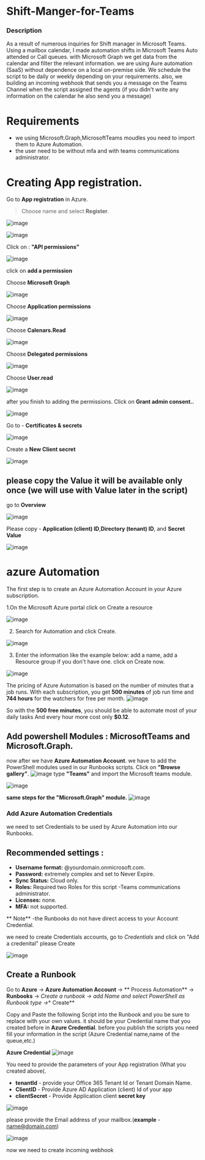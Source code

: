 # Shift-Manger-for-Teams
### Description

As a result of numerous inquiries for Shift manager in Microsoft Teams. Using a mailbox calendar, I made automation shifts in Microsoft Teams Auto attended or Call queues. with Microsoft Graph we get data from the calendar and filter the relevant information. we are using Aure automation (SaaS) without dependence on a local on-premise side. We schedule the script to be daily or weekly depending on your requirements. also, we building an incoming webhook that sends you a message on the Teams Channel when the script assigned the agents (if you didn't write any information on the calendar he also send you a message)



# Requirements
* we using Microsoft.Graph,MicrosoftTeams moudles you need to import them to Azure Automation.
* the user need to be without mfa and with teams communications administrator.


# Creating App registration.

Go to **App registration** in Azure. 
>Choose name and select **Register**.

![image](https://user-images.githubusercontent.com/55660350/202478020-c38e1743-d4d2-4955-b5ad-57655bfeede6.png)

![image](https://user-images.githubusercontent.com/55660350/202477598-b1498f1c-dea9-4ffe-b023-f7fe6c9c5c82.png)

Click on : **"API permissions"** 

![image](https://user-images.githubusercontent.com/55660350/202478758-55454083-836b-4c94-a3f3-19d01b91db44.png)

  click on **add a permission**
  
 Choose **Microsoft Graph** 
 
  ![image](https://user-images.githubusercontent.com/55660350/202479493-280dbbc9-3ea4-4b3e-8df2-47c04520590f.png)

Choose **Application permissions**

![image](https://user-images.githubusercontent.com/55660350/202479721-dcbc9e5e-0cf0-4813-813f-8c7261455630.png)

Choose **Calenars.Read**

![image](https://user-images.githubusercontent.com/55660350/202479888-122ec880-6717-4c55-b208-b5811740849f.png)

Choose **Delegated permissions**

![image](https://user-images.githubusercontent.com/55660350/202482470-464f4fa5-300c-4aea-bfba-bbc67a1dcd7f.png)

Choose **User.read**

![image](https://user-images.githubusercontent.com/55660350/202483050-a1835f2f-698d-43f7-abf8-184b8dafffe5.png)

after you finish to adding the permissions.
Click on **Grant admin consent..**

![image](https://user-images.githubusercontent.com/55660350/202483532-b2da338f-1fb1-4f8c-b7d0-8625262d58e3.png)

Go to - **Certificates & secrets**

![image](https://user-images.githubusercontent.com/55660350/202484534-41a19dc2-70b6-45f5-9990-f965ee747612.png)

Create a **New Client secret**

![image](https://user-images.githubusercontent.com/55660350/202484968-548df1a7-8aff-4287-8c62-2a64af2d23e8.png)

## please copy the Value it will be available only once (we will use with Value later in the script)

go to **Overview**

![image](https://user-images.githubusercontent.com/55660350/202486451-1407ab38-323c-46f0-af9e-a500d416da3c.png)

Please copy - **Application (client) ID**,**Directory (tenant) ID**, and **Secret Value** 

![image](https://user-images.githubusercontent.com/55660350/202487067-ba32134c-8731-4e14-8d78-9783f539e063.png)

# azure Automation 
The first step is to create an Azure Automation Account in your Azure subscription.

1.On the Microsoft Azure portal click on Create a resource

![image](https://user-images.githubusercontent.com/55660350/203351247-b649ccea-e698-41e8-b0b3-d1b19c5802ee.png)

2. Search for Automation and click Create.

![image](https://user-images.githubusercontent.com/55660350/203352401-b1983ce6-7b15-4847-8124-2bcac0235d6b.png)

3. Enter the information like the example below: add a name, add a Resource group if you don't have one. click on Create now.

![image](https://user-images.githubusercontent.com/55660350/203352462-58eaf932-628e-48a6-9e6d-d74510a6334e.png)

The pricing of Azure Automation is based on the number of minutes that a job runs. With each subscription, you get **500 minutes** of job run time and **744 hours** for the watchers for free per month.
![image](https://user-images.githubusercontent.com/55660350/203352965-a2a3b4ec-8f78-48d7-b300-c8bff7b7d3d8.png)

So with the **500 free minutes**, you should be able to automate most of your daily tasks And every hour more cost only **$0.12**.

## Add powershell Modules : MicrosoftTeams and Microsoft.Graph. 

now after we have **Azure Automation Account**.
we have to add the PowerShell modules used in our Runbooks scripts.
Click on **"Browse gallery"**.
![image](https://user-images.githubusercontent.com/55660350/203353935-dc61d9b6-eb64-4151-a4c3-f3933dd1597d.png)
type **"Teams"** and import the Microsoft teams module.

![image](https://user-images.githubusercontent.com/55660350/203354049-af11f390-a7d3-47e4-89de-374853e00731.png)

 **same steps for the "Microsoft.Graph" module.**
![image](https://user-images.githubusercontent.com/55660350/204786392-66a28595-8b55-4d55-b93d-833fa40ca661.png)



### Add Azure Automation Credentials
we need to set Credentials to be used by Azure Automation into our Runbooks.

## Recommended settings :
* **Username format:** @yourdomain.onmicrosoft.com.
* **Password:** extremely complex and set to Never Expire.
* **Sync Status:** Cloud only.
* **Roles:** Required two Roles for this script -Teams communications administrator.
* **Licenses:** none.
* **MFA:** not supported.


** Note** -the Runbooks do not have direct access to your Account Credential.

 we need to create Credentials accounts, go to *Credentials* and click on "Add a credenital"
 please Create 

![image](https://user-images.githubusercontent.com/55660350/204748821-4b2b4dc0-a218-4eec-8fc2-c634d68d2f9d.png)

## Create a Runbook

Go to **Azure** -> **Azure Automation Account** -> ** Process Automation** -> **Runbooks** -> **Create a runbook* -> add Name and select PowerShell as Runbook type ->** Create**

Copy and Paste the following Script into the Runbook and you be sure to replace **<AzureAutomationCredential>** with your own values.
it should be your Credential name that you created before in **Azure Credential**.
before you publish the scripts you need fill your information in the script (Azure Credential name,name of the queue,etc.) 
  
 **Azure Credential**
![image](https://user-images.githubusercontent.com/55660350/204783866-61a4c688-777b-4684-acdb-9108d1038f19.png)
  
You need to provide the parameters of your App registration (What you created above(.
  
  * **tenantId** - provide your Office 365 Tenant Id or Tenant Domain Name.
  * **ClientID** - Provide Azure AD Application (client) Id of your app
  * **clientSecret** - Provide Application client **secret key**
  
  ![image](https://user-images.githubusercontent.com/55660350/204787533-26229f1b-d594-4a83-b1da-b9ebde1021c8.png)

  please provide the Email address of your mailbox.(**example** - name@domain.com)
  
  ![image](https://user-images.githubusercontent.com/55660350/204800353-d06f71a5-5a47-4094-8477-faf3a2095a3a.png)

now we need to create incoming webhook 







